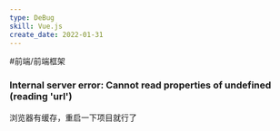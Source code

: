 ```yaml
---
type: DeBug
skill: Vue.js
create_date: 2022-01-31
---
```


#前端/前端框架

### Internal server error: Cannot read properties of undefined (reading 'url')

浏览器有缓存，重启一下项目就行了